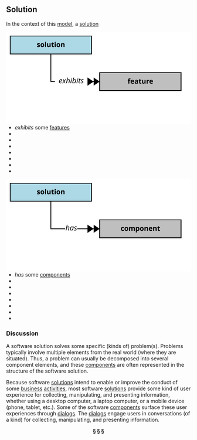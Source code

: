## Solution

In the context of this [model](../domain-inventory.md), a [solution][solution]

<img align="right" src="../images/solution_exhibits.svg" />

<ul>
 <li><i>exhibits</i> some <a href="feature.md">features</a></li>
 <li> </li>
 <li> </li>
 <li> </li>
 <li> </li>
 <li> </li>
 <li> </li>
 <li> </li>
</ul>


<img align="right" src="../images/solution_has.svg" />

<ul>
 <li><i>has</i> some <a href="component.md">components</a></li>
 <li> </li>
 <li> </li>
 <li> </li>
 <li> </li>
 <li> </li>
 <li> </li>
 <li> </li>
</ul>



### Discussion

A software solution solves some specific (kinds of) problem(s).
Problems typically involve multiple elements from the real world (where they are situated).
Thus, a problem can usually be decomposed into several component elements, and these [components][component]
are often represented in the structure of the software solution.

Because software [solutions][solution] intend to enable or improve the conduct of some [business][business] [activities][activity],
most software [solutions][solution] provide some kind of user experience for collecting, manipulating, and
presenting information, whether using a desktop computer, a laptop computer, or a mobile device
(phone, tablet, etc.). Some of the software [components][component] surface these user experiences through [dialogs][dialog].
The [dialogs][dialog] engage users in conversations (of a kind) for
collecting, manipulating, and presenting information.


<div align="center"><b>&sect; &sect; &sect;</b></div>

[activity]: activity.md
[activities]: activity.md
[business]: business.md
[businesses]: business.md
[component]: component.md
[components]: component.md
[developer]: developer.md
[developers]: developer.md
[dialog]: dialog.md
[dialogs]: dialog.md
[expector]: expector.md
[expectors]: expector.md
[feature]: feature.md
[features]: feature.md
[governor]: governor.md
[governors]: governor.md
[improvement]: improvement.md
[improvements]: improvement.md
[instrument]: instrument.md
[instruments]: instrument.md
[interface]: interface.md
[interfaces]: interface.md
[mission]: mission.md
[missions]: mission.md
[requestor]: requestor.md
[requestors]: requestor.md
[solution]: solution.md
[solutions]: solution.md
[stakeholder]: stakeholder.md
[stakeholders]: stakeholder.md
[value]: value.md
[values]: value.md
[vision]: vision.md
[visions]: vision.md

[qualities]: https://educery.dev/papers/modeling/quality-alignment/#business-quality-inventory
[improve]: improvement.md
[measurement]: https://educery.dev/papers/software-requirements/policy/values/#qualities-quantities
[improves]: improvement.md
[quality]: https://educery.dev/papers/modeling/quality-alignment/#business-quality-inventory
[measurable.way]: measurement.md
[valuable]: value.md
